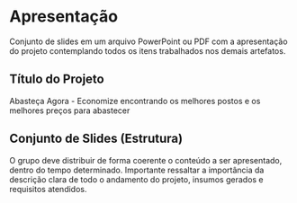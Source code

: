 # Apresentação


Conjunto de slides em um arquivo PowerPoint ou PDF com a apresentação do projeto contemplando todos os itens trabalhados nos demais artefatos.

## Título do Projeto

Abasteça Agora - Economize encontrando os melhores postos e os melhores preços para abastecer


## Conjunto de Slides (Estrutura)

O grupo deve distribuir de forma coerente o conteúdo a ser apresentado, dentro do tempo determinado. Importante ressaltar a importância da descrição clara de todo o andamento do projeto, insumos gerados e requisitos atendidos.

